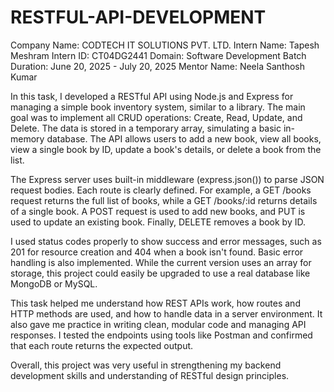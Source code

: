# RESTFUL-API-DEVELOPMENT
Company Name: CODTECH IT SOLUTIONS PVT. LTD.
Intern Name: Tapesh Meshram
Intern ID: CT04DG2441
Domain: Software Development
Batch Duration: June 20, 2025 - July 20, 2025
Mentor Name: Neela Santhosh Kumar

In this task, I developed a RESTful API using Node.js and Express for managing a simple book inventory system, similar to a library. The main goal was to implement all CRUD operations: Create, Read, Update, and Delete. The data is stored in a temporary array, simulating a basic in-memory database. The API allows users to add a new book, view all books, view a single book by ID, update a book's details, or delete a book from the list.

The Express server uses built-in middleware (express.json()) to parse JSON request bodies. Each route is clearly defined. For example, a GET /books request returns the full list of books, while a GET /books/:id returns details of a single book. A POST request is used to add new books, and PUT is used to update an existing book. Finally, DELETE removes a book by ID.

I used status codes properly to show success and error messages, such as 201 for resource creation and 404 when a book isn't found. Basic error handling is also implemented. While the current version uses an array for storage, this project could easily be upgraded to use a real database like MongoDB or MySQL.

This task helped me understand how REST APIs work, how routes and HTTP methods are used, and how to handle data in a server environment. It also gave me practice in writing clean, modular code and managing API responses. I tested the endpoints using tools like Postman and confirmed that each route returns the expected output.

Overall, this project was very useful in strengthening my backend development skills and understanding of RESTful design principles.
